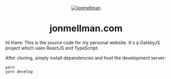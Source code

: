 <p align="center">
  <a href="https://jonmellman.com">
    <img alt="jonmellman" src="https://jonmellman.com/home/icons/icon-72x72.png" />
  </a>
</p>
<h1 align="center">
  jonmellman.com
</h1>

Hi there. This is the source code for my personal website. It's a GatsbyJS project which uses ReactJS and TypeScript.

After cloning, simply install dependencies and host the development server:

```
yarn
yarn develop
```
